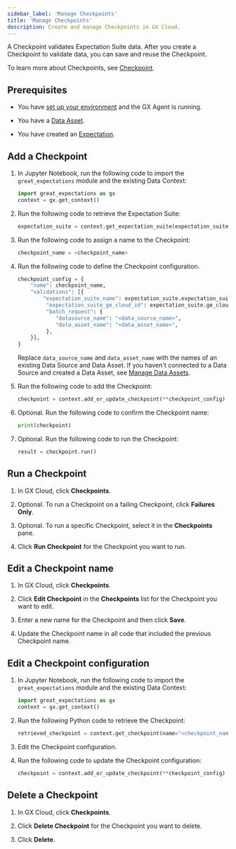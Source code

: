 ```yaml
---
sidebar_label: 'Manage Checkpoints'
title: 'Manage Checkpoints'
description: Create and manage Checkpoints in GX Cloud.
---
```


A Checkpoint validates Expectation Suite data. After you create a Checkpoint to validate data, you can save and reuse the Checkpoint. 

To learn more about Checkpoints, see [Checkpoint](/docs/reference/learn/terms/checkpoint).

## Prerequisites

- You have [set up your environment](../set_up_gx_cloud.md) and the GX Agent is running. 

- You have a [Data Asset](/docs/cloud/data_assets/manage_data_assets#create-a-data-asset).

- You have created an [Expectation](/docs/cloud/expectations/manage_expectations#create-an-expectation).

## Add a Checkpoint

1. In Jupyter Notebook, run the following code to import the `great_expectations` module and the existing Data Context:

    ```python title="Jupyter Notebook"
    import great_expectations as gx
    context = gx.get_context()
    ```
2. Run the following code to retrieve the Expectation Suite:

    ```python title="Jupyter Notebook"
    expectation_suite = context.get_expectation_suite(expectation_suite_name=<expectation_name>)
    ```

3. Run the following code to assign a name to the Checkpoint:

    ```python title="Jupyter Notebook"
    checkpoint_name = <checkpoint_name> 
    ```

4. Run the following code to define the Checkpoint configuration.

    ```python title="Jupyter Notebook"
    checkpoint_config = {
        "name": checkpoint_name,
        "validations": [{
            "expectation_suite_name": expectation_suite.expectation_suite_name,
             "expectation_suite_ge_cloud_id": expectation_suite.ge_cloud_id,
             "batch_request": {
                "datasource_name": "<data_source_name>",
                "data_asset_name": "<data_asset_name>",
             },
        }],
    } 
    ```
    Replace `data_source_name` and `data_asset_name` with the names of an existing Data Source and Data Asset. If you haven't connected to a Data Source and created a Data Asset, see [Manage Data Assets](/docs/cloud/data_assets/manage_data_assets).

5. Run the following code to add the Checkpoint:

    ```python title="Jupyter Notebook"
    checkpoint = context.add_or_update_checkpoint(**checkpoint_config) 
    ```

6. Optional. Run the following code to confirm the Checkpoint name:

    ```python title="Jupyter Notebook"
    print(checkpoint) 
    ```

7. Optional. Run the following code to run the Checkpoint:
    
    ```python title="Jupyter Notebook"
    result = checkpoint.run() 
    ```

## Run a Checkpoint

1. In GX Cloud, click **Checkpoints**.

2. Optional. To run a Checkpoint on a failing Checkpoint, click **Failures Only**.

3. Optional. To run a specific Checkpoint, select it in the **Checkpoints** pane.

4. Click **Run Checkpoint** for the Checkpoint you want to run.

## Edit a Checkpoint name

1. In GX Cloud, click **Checkpoints**.

2. Click **Edit Checkpoint** in the **Checkpoints** list for the Checkpoint you want to edit.

3. Enter a new name for the Checkpoint and then click **Save**.

4. Update the Checkpoint name in all code that included the previous Checkpoint name.

## Edit a Checkpoint configuration

1. In Jupyter Notebook, run the following code to import the `great_expectations` module and the existing Data Context:

    ```python title="Jupyter Notebook"
    import great_expectations as gx
    context = gx.get_context()
    ```
2. Run the following Python code to retrieve the Checkpoint:

    ```python title="Jupyter Notebook"
    retrieved_checkpoint = context.get_checkpoint(name="<checkpoint_name>") 
    ```
3. Edit the Checkpoint configuration. 

4. Run the following code to update the Checkpoint configuration:

    ```python title="Jupyter Notebook"
    checkpoint = context.add_or_update_checkpoint(**checkpoint_config) 
    ```

## Delete a Checkpoint

1. In GX Cloud, click **Checkpoints**.

2. Click **Delete Checkpoint** for the Checkpoint you want to delete.

3. Click **Delete**.
